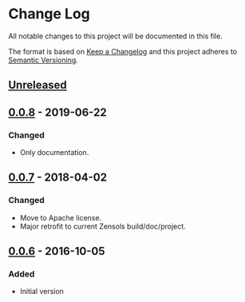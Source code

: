# Change Log
All notable changes to this project will be documented in this file.

The format is based on [Keep a Changelog](http://keepachangelog.com/)
and this project adheres to [Semantic Versioning](http://semver.org/).


## [Unreleased]

## [0.0.8] - 2019-06-22
### Changed
- Only documentation.


## [0.0.7] - 2018-04-02
### Changed
- Move to Apache license.
- Major retrofit to current Zensols build/doc/project.


## [0.0.6] - 2016-10-05
### Added
- Initial version

[Unreleased]: https://github.com/plandes/tabres/compare/v0.0.8...HEAD
[0.0.8]: https://github.com/plandes/tabres/compare/v0.0.7...v0.0.8
[0.0.7]: https://github.com/plandes/tabres/compare/v0.0.6...v0.0.7
[0.0.6]: https://github.com/plandes/tabres/compare/e2c0bbb...v0.0.6
